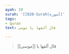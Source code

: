 ```yaml
---
ayah: 19
surah: '[[020-Surah|سورة]]'
tags:
- quran
text: قال ألقها يا موسى

---
```

> قال ألقها يا [[موسى]]
